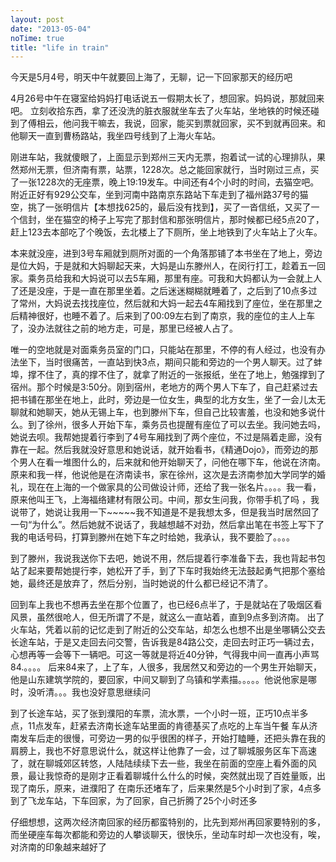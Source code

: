 ```yaml
---
layout: post
date: "2013-05-04"
noTime: true
title: "life in train"
---
```

今天是5月4号，明天中午就要回上海了，无聊，记一下回家那天的经历吧

4月26号中午在寝室给妈妈打电话说五一假期太长了，想回家。妈妈说，那就回来吧。
立刻收拾东西，拿了还没洗的脏衣服就坐车去了火车站，坐地铁的时候还碰到了傅相云，他问我干嘛去，我说，回家，能买到票就回家，买不到就再回来。和他聊天一直到曹杨路站，我坐四号线到了上海火车站。

刚进车站，我就傻眼了，上面显示到郑州三天内无票，抱着试一试的心理排队，果然郑州无票，但济南有票，站票，1228次。总之能回家就行，当时刚过三点，买了一张1228次的无座票，晚上19:19发车。中间还有4个小时的时间，去猫空吧。附近正好有929公交车，坐到河南中路南京东路站下车走到了福州路37号的猫空，挑了一张明信片【本想找625的，最后没有找到】，买了一沓信纸，又买了一个信封，坐在猫空的椅子上写完了那封信和那张明信片，那时候都已经5点20了，赶上123去本部吃了个晚饭，去北楼上了下厕所，坐上地铁到了火车站上了火车。

本来就没座，进到3号车厢就到厕所对面的一个角落那铺了本书坐在了地上，旁边是位大妈，于是就和大妈聊起天来，大妈是山东滕州人，在闵行打工，趁着五一回家。乘务员给我和大妈说可以去5车厢，那里有座。可我和大妈都认为一会就上人了还是没座，于是一直在那里坐着。之后迷迷糊糊就睡着了，之后到了10点多过了常州，大妈说去找找座位，然后就和大妈一起去4车厢找到了座位，坐在那里之后精神很好，也睡不着了。后来到了00:09左右到了南京，我的座位的主人上车了，没办法就往之前的地方走，可是，那里已经被人占了。

唯一的空地就是对面乘务员室的门口，只能站在那里，不停的有人经过，也没有办法坐下，当时很痛苦，一直站到快3点，期间只能和旁边的一个男人聊天。过了蚌埠，撑不住了，真的撑不住了，就拿了附近的一张报纸，坐在了地上，勉强撑到了宿州。那个时候是3:50分。刚到宿州，老地方的两个男人下车了，自己赶紧过去把书铺在那坐在地上，此时，旁边是一位女生，典型的北方女生，坐了一会儿太无聊就和她聊天，她从无锡上车，也到滕州下车，但自己比较害羞，也没和她多说什么。到了徐州，很多人开始下车，乘务员也提醒有座位了可以去坐。我问她去吗，她说去呗。我帮她提着行李到了4号车厢找到了两个座位，不过是隔着走廊，没有靠在一起。然后我就没好意思和她说话，就开始看书，《精通Dojo》，而旁边的那个男人在看一堆图什么的，后来就和他开始聊天了，问他在哪下车，他说在济南。原来和我一样，他说他是在济南读书，家在徐州，这次是去济南参加大学同学的婚礼，现在在上海的一个做家具的公司做设计师，还给了我一张名片。。。。我一看，原来他叫王飞，上海福络建材有限公司。中间，那女生问我，你带手机了吗 ，我说带了，她说让我用一下~~~~~我不知道是不是我想太多，但是我当时居然回了一句“为什么”。然后她就不说话了，我越想越不对劲，然后拿出笔在书签上写下了我的电话号码，打算到滕州在她下车之时给她，我承认，我不要脸了。。。。

到了滕州，我说我送你下去吧，她说不用，然后提着行李准备下去，我也背起书包站了起来要帮她提行李，她松开了手，到了下车时我始终无法鼓起勇气把那个塞给她，最终还是放弃了，然后分别，当时她说的什么都已经记不清了。

回到车上我也不想再去坐在那个位置了，也已经6点半了，于是就站在了吸烟区看风景，虽然很呛人，但无所谓了不是，就这么一直站着，直到9点多到济南。
出了火车站，凭着以前的记忆走到了附近的公交车站，却怎么也想不出是坐哪辆公交去长途车站，于是又走回去问交警，告诉我是84路公交，走回去时正巧一辆过去，心想再等一会等下一辆吧。可这一等就是将近40分钟，气得我中间一直再小声骂84.。。。。
后来84来了，上了车，人很多，我居然又和旁边的一个男生开始聊天，他是山东建筑学院的，要回家，中间又聊到了乌镇和学素描。。。。。他说他家是哪时，没听清。。。我也没好意思继续问

到了长途车站，买了张到濮阳的车票，流水票，一个小时一班，正巧10点半多点，11点发车，赶紧去济南长途车站里面的肯德基买了点吃的上车当午餐
车从济南发车后走的很慢，可旁边一男的似乎很困的样子，开始打瞌睡，还把头靠在我的肩膀上，我也不好意思说什么，就这样让他靠了一会，过了聊城服务区车下高速了，就在聊城郊区转悠，人陆陆续续下去一些，我坐在前面的空座上看外面的风景，最让我惊奇的是刚才正看着聊城什么什么的时候，突然就出现了百姓量贩，出现了南乐，原来，进濮阳了
在南乐还堵车了，后来果然是5个小时到了家，4点多到了飞龙车站，下车回家，为了回家，自己折腾了25个小时还多

仔细想想，这两次经济南回家的经历都蛮特别的，比先到郑州再回家要特别的多，而坐硬座车每次都能和旁边的人攀谈聊天，很快乐，坐动车时却一次也没有，唉，对济南的印象越来越好了
